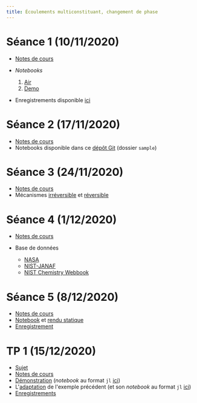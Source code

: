 ```yaml
---
title: Écoulements multiconstituant, changement de phase
---
```


# Séance 1 (10/11/2020)

* [Notes de cours](20201110/notes.pdf)
* *Notebooks*

	1. [Air](20201110/air.html)
	1. [Demo](20201110/demo.html)

* Enregistrements disponible [ici](https://filesender.renater.fr/?s=download&token=e59050b9-07de-469d-80ff-90d328eee755)

# Séance 2 (17/11/2020)

* [Notes de cours](20201117/notes.pdf)
* Notebooks disponible dans ce [dépôt Git](https://github.com/vlc1/mft-3-1-2.jl) (dossier `sample`)

# Séance 3 (24/11/2020)

* [Notes de cours](20201124/notes.pdf)
* Mécanismes [irréversible](20201124/irreversible.pdf) et [réversible](20201124/reversible.pdf)

# Séance 4 (1/12/2020)

* [Notes de cours](20201201/notes.pdf)
* Base de données

	- [NASA](http://combustion.berkeley.edu/gri-mech/data/nasa_plnm.html)
	- [NIST-JANAF](https://janaf.nist.gov/)
	- [NIST Chemistry Webbook](https://webbook.nist.gov/)

# Séance 5 (8/12/2020)

* [Notes de cours](20201208/notes.pdf)
* [Notebook](20201208/notebook.jl) et [rendu statique](20201208/notebook.html)
* [Enregistrement](https://filesender.renater.fr/?s=download&token=b02e8766-26bb-422b-a5fe-bfaabdc5fcc6)

# TP 1 (15/12/2020)

* [Sujet](tp/20201214/sujet.html)
* [Notes de cours](tp/20201214/notes.pdf)
* [Démonstration](tp/20201214/demo.html) (*notebook* au format `jl` [ici](tp/20201214/demo.jl))
* L'[adaptation](tp/20201214/adaptation.html) de l'exemple précédent (et son *notebook* au format `jl` [ici](tp/20201214/adaptation.jl))
* [Enregistrements](https://filesender.renater.fr/?s=download&token=ffb1463c-bef8-4db0-9d97-1eba2ea4cb68)

